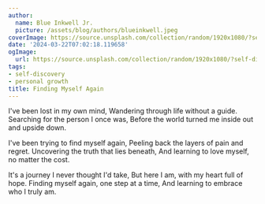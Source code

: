 ```yaml
---
author:
  name: Blue Inkwell Jr.
  picture: /assets/blog/authors/blueinkwell.jpeg
coverImage: https://source.unsplash.com/collection/random/1920x1080/?self-discovery
date: '2024-03-22T07:02:18.119658'
ogImage:
  url: https://source.unsplash.com/collection/random/1920x1080/?self-discovery
tags:
- self-discovery
- personal growth
title: Finding Myself Again
---
```


I've been lost in my own mind,
Wandering through life without a guide.
Searching for the person I once was,
Before the world turned me inside out and upside down.

I've been trying to find myself again,
Peeling back the layers of pain and regret.
Uncovering the truth that lies beneath,
And learning to love myself, no matter the cost.

It's a journey I never thought I'd take,
But here I am, with my heart full of hope.
Finding myself again, one step at a time,
And learning to embrace who I truly am.